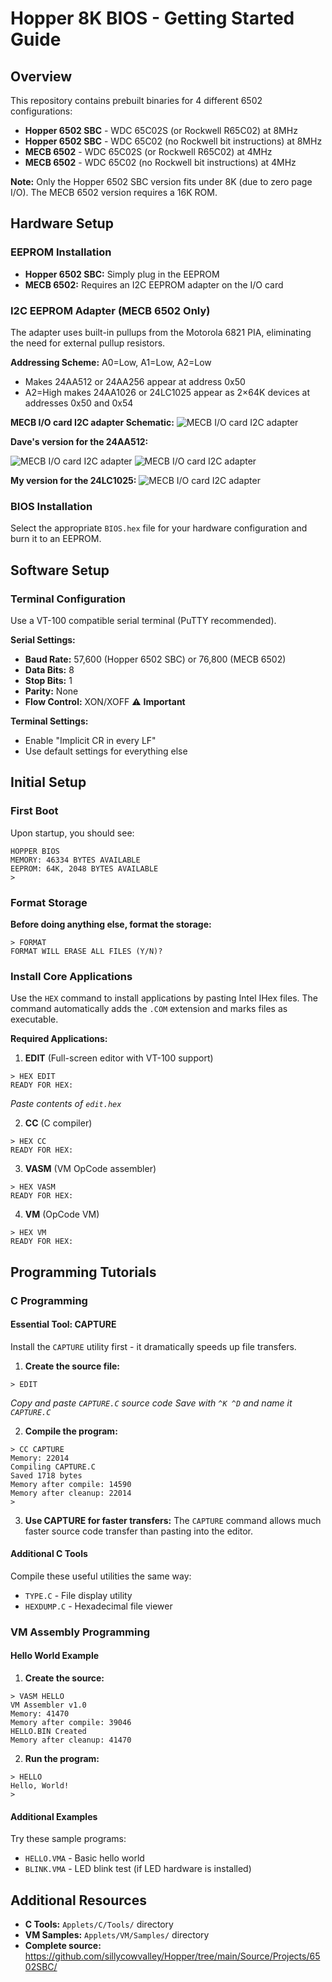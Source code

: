 # Hopper 8K BIOS - Getting Started Guide

## Overview

This repository contains prebuilt binaries for 4 different 6502 configurations:

- **Hopper 6502 SBC** - WDC 65C02S (or Rockwell R65C02) at 8MHz
- **Hopper 6502 SBC** - WDC 65C02 (no Rockwell bit instructions) at 8MHz  
- **MECB 6502** - WDC 65C02S (or Rockwell R65C02) at 4MHz
- **MECB 6502** - WDC 65C02 (no Rockwell bit instructions) at 4MHz

**Note:** Only the Hopper 6502 SBC version fits under 8K (due to zero page I/O). The MECB 6502 version requires a 16K ROM.

## Hardware Setup

### EEPROM Installation

- **Hopper 6502 SBC:** Simply plug in the EEPROM
- **MECB 6502:** Requires an I2C EEPROM adapter on the I/O card

### I2C EEPROM Adapter (MECB 6502 Only)

The adapter uses built-in pullups from the Motorola 6821 PIA, eliminating the need for external pullup resistors.

**Addressing Scheme:** A0=Low, A1=Low, A2=Low
- Makes 24AA512 or 24AA256 appear at address 0x50
- A2=High makes 24AA1026 or 24LC1025 appear as 2×64K devices at addresses 0x50 and 0x54

**MECB I/O card I2C adapter Schematic:**
![MECB I/O card I2C adapter](MECBI2C.png)

**Dave's version for the 24AA512:**

![MECB I/O card I2C adapter](MECBI2CFront.png)
![MECB I/O card I2C adapter](MECBI2CBack.png)

**My version for the 24LC1025:**
![MECB I/O card I2C adapter](MECBI2C.jpeg)

### BIOS Installation

Select the appropriate `BIOS.hex` file for your hardware configuration and burn it to an EEPROM.

## Software Setup

### Terminal Configuration

Use a VT-100 compatible serial terminal (PuTTY recommended).

**Serial Settings:**
- **Baud Rate:** 57,600 (Hopper 6502 SBC) or 76,800 (MECB 6502)
- **Data Bits:** 8
- **Stop Bits:** 1  
- **Parity:** None
- **Flow Control:** XON/XOFF ⚠️ **Important**

**Terminal Settings:**
- Enable "Implicit CR in every LF"
- Use default settings for everything else

## Initial Setup

### First Boot

Upon startup, you should see:

```
HOPPER BIOS
MEMORY: 46334 BYTES AVAILABLE
EEPROM: 64K, 2048 BYTES AVAILABLE
>
```

### Format Storage

**Before doing anything else, format the storage:**

```
> FORMAT
FORMAT WILL ERASE ALL FILES (Y/N)?
```

### Install Core Applications

Use the `HEX` command to install applications by pasting Intel IHex files. The command automatically adds the `.COM` extension and marks files as executable.

**Required Applications:**

1. **EDIT** (Full-screen editor with VT-100 support)
```
> HEX EDIT
READY FOR HEX:
```
*Paste contents of `edit.hex`*

2. **CC** (C compiler)
```
> HEX CC
READY FOR HEX:
```

3. **VASM** (VM OpCode assembler)  
```
> HEX VASM
READY FOR HEX:
```

4. **VM** (OpCode VM)
```
> HEX VM
READY FOR HEX:
```

## Programming Tutorials

### C Programming

#### Essential Tool: CAPTURE

Install the `CAPTURE` utility first - it dramatically speeds up file transfers.

1. **Create the source file:**
```
> EDIT
```
*Copy and paste `CAPTURE.C` source code*
*Save with `^K ^D` and name it `CAPTURE.C`*

2. **Compile the program:**
```
> CC CAPTURE
Memory: 22014
Compiling CAPTURE.C
Saved 1718 bytes
Memory after compile: 14590
Memory after cleanup: 22014
>
```

3. **Use CAPTURE for faster transfers:**
The `CAPTURE` command allows much faster source code transfer than pasting into the editor.

#### Additional C Tools

Compile these useful utilities the same way:
- `TYPE.C` - File display utility
- `HEXDUMP.C` - Hexadecimal file viewer

### VM Assembly Programming

#### Hello World Example

1. **Create the source:**
```
> VASM HELLO
VM Assembler v1.0
Memory: 41470
Memory after compile: 39046
HELLO.BIN Created
Memory after cleanup: 41470
```

2. **Run the program:**
```
> HELLO
Hello, World!
>
```

#### Additional Examples

Try these sample programs:
- `HELLO.VMA` - Basic hello world
- `BLINK.VMA` - LED blink test (if LED hardware is installed)

## Additional Resources

- **C Tools:** `Applets/C/Tools/` directory
- **VM Samples:** `Applets/VM/Samples/` directory
- **Complete source:** https://github.com/sillycowvalley/Hopper/tree/main/Source/Projects/6502SBC/
